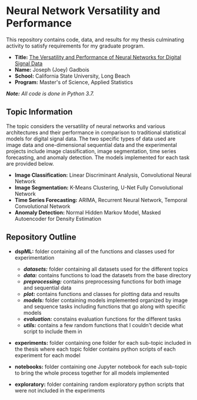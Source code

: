 # Neural Network Versatility and Performance 

This repository contains code, data, and results for my thesis culminating activity to satisfy requirements for my graduate program. 

* **Title:** [The Versatility and Performance of Neural Networks for Digital Signal Data](https://www.etdadmin.com/student/mylist?siteId=675&submissionId=783560)
* **Name:** Joseph (Joey) Gadbois 
* **School:** California State University, Long Beach 
* **Program:** Master's of Science, Applied Statistics 

***Note:** All code is done in Python 3.7.*

## Topic Information

The topic considers the versatility of neural networks and various architectures and their performance in comparison to traditional statistical models for digital signal data. The two specific types of data used are image data and one-dimensional sequential data and the experimental projects include image classification, image segmentation, time series forecasting, and anomaly detection. The models implemented for each task are provided below. 

* **Image Classification:** Linear Discriminant Analysis, Convolutional Neural Network 
* **Image Segmentation:** K-Means Clustering, U-Net Fully Convolutional Network 
* **Time Series Forecasting:** ARIMA, Recurrent Neural Network, Temporal Convolutional Network 
* **Anomaly Detection:** Normal Hidden Markov Model, Masked Autoencoder for Density Estimation 


## Repository Outline 

* **dspML:** folder containing all of the functions and classes used for experimentation 
  * ***datasets:*** folder containing all datasets used for the different topics 
  * ***data:*** contains functions to load the datasets from the base directory 
  * ***preprocessing:*** contains preprocessing functions for both image and sequential data 
  * ***plot:*** contains functions and classes for plotting data and results 
  * ***models:*** folder containing models implemented organized by image and sequence tasks including functions that go along with specific models 
  * ***evaluation:*** constains evaluation functions for the different tasks 
  * ***utils:*** contains a few random functions that I couldn't decide what script to include them in 

* **experiments:** folder containing one folder for each sub-topic included in the thesis where each topic folder contains python scripts of each experiment for each model 
* **notebooks:** folder containing one Jupyter notebook for each sub-topic to bring the whole process together for all models implemented 
* **exploratory:** folder containing random exploratory python scripts that were not included in the experiments 


